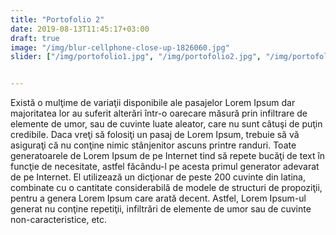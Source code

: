 ```yaml
---
title: "Portofolio 2"
date: 2019-08-13T11:45:17+03:00
draft: true
image: "/img/blur-cellphone-close-up-1826060.jpg"
slider: ["/img/portofolio1.jpg", "/img/portofolio2.jpg", "/img/portofolio3.jpg", "/img/portofolio4.jpg"]


---
```


Există o mulţime de variaţii disponibile ale pasajelor Lorem Ipsum<!--more--> dar majoritatea lor au suferit alterări într-o oarecare măsură prin infiltrare de elemente de umor, sau de cuvinte luate aleator, care nu sunt câtuşi de puţin credibile. Daca vreţi să folosiţi un pasaj de Lorem Ipsum, trebuie să vă asiguraţi că nu conţine nimic stânjenitor ascuns printre randuri. Toate generatoarele de Lorem Ipsum de pe Internet tind să repete bucăţi de text în funcţie de necesitate, astfel făcându-l pe acesta primul generator adevarat de pe Internet. El utilizează un dicţionar de peste 200 cuvinte din latina, combinate cu o cantitate considerabilă de modele de structuri de propoziţii, pentru a genera Lorem Ipsum care arată decent. Astfel, Lorem Ipsum-ul generat nu conţine repetiţii, infiltrări de elemente de umor sau de cuvinte non-caracteristice, etc.

